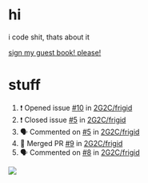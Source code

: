 # hi
i code shit, thats about it

[sign my guest book! please!](https://github.com/Just-a-Unity-Dev/Just-a-Unity-Dev/issues/new?&body=Sign%20my%20guest%20book%20by%20placing%20your%20name%20in%20the%20title,%20how%27d%20you%20get%20to%20this%20page%20and%20why?%20Don%27t%20forget%20you%20have%20an%20entire%20notebook%20in%20your%20hands!)


# stuff
<!--START_SECTION:activity-->
1. ❗️ Opened issue [#10](https://github.com/2G2C/frigid/issues/10) in [2G2C/frigid](https://github.com/2G2C/frigid)
2. ❗️ Closed issue [#5](https://github.com/2G2C/frigid/issues/5) in [2G2C/frigid](https://github.com/2G2C/frigid)
3. 🗣 Commented on [#5](https://github.com/2G2C/frigid/issues/5) in [2G2C/frigid](https://github.com/2G2C/frigid)
4. 🎉 Merged PR [#9](https://github.com/2G2C/frigid/pull/9) in [2G2C/frigid](https://github.com/2G2C/frigid)
5. 🗣 Commented on [#8](https://github.com/2G2C/frigid/issues/8) in [2G2C/frigid](https://github.com/2G2C/frigid)
<!--END_SECTION:activity-->

![](https://github-profile-summary-cards.vercel.app/api/cards/profile-details?username=Just-a-Unity-Dev&theme=solarized_dark)
